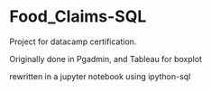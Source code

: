 # Food_Claims-SQL
Project for datacamp certification.

Originally done in Pgadmin, and Tableau for boxplot


rewritten in a jupyter notebook using ipython-sql
